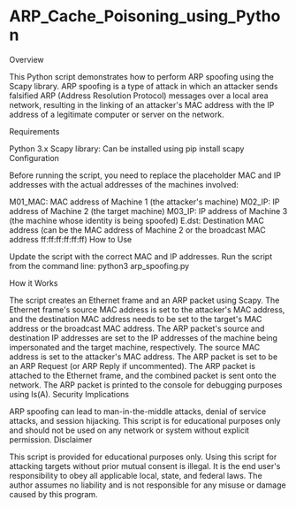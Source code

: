 # ARP_Cache_Poisoning_using_Python

Overview

This Python script demonstrates how to perform ARP spoofing using the Scapy library. ARP spoofing is a type of attack in which an attacker sends falsified ARP (Address Resolution Protocol) messages over a local area network, resulting in the linking of an attacker's MAC address with the IP address of a legitimate computer or server on the network.

Requirements

Python 3.x
Scapy library: Can be installed using pip install scapy
Configuration

Before running the script, you need to replace the placeholder MAC and IP addresses with the actual addresses of the machines involved:

M01_MAC: MAC address of Machine 1 (the attacker's machine)
M02_IP: IP address of Machine 2 (the target machine)
M03_IP: IP address of Machine 3 (the machine whose identity is being spoofed)
E.dst: Destination MAC address (can be the MAC address of Machine 2 or the broadcast MAC address ff:ff:ff:ff:ff:ff)
How to Use

Update the script with the correct MAC and IP addresses.
Run the script from the command line:
python3 arp_spoofing.py

How it Works

The script creates an Ethernet frame and an ARP packet using Scapy.
The Ethernet frame's source MAC address is set to the attacker's MAC address, and the destination MAC address needs to be set to the target's MAC address or the broadcast MAC address.
The ARP packet's source and destination IP addresses are set to the IP addresses of the machine being impersonated and the target machine, respectively. The source MAC address is set to the attacker's MAC address.
The ARP packet is set to be an ARP Request (or ARP Reply if uncommented).
The ARP packet is attached to the Ethernet frame, and the combined packet is sent onto the network.
The ARP packet is printed to the console for debugging purposes using ls(A).
Security Implications

ARP spoofing can lead to man-in-the-middle attacks, denial of service attacks, and session hijacking.
This script is for educational purposes only and should not be used on any network or system without explicit permission.
Disclaimer

This script is provided for educational purposes only. Using this script for attacking targets without prior mutual consent is illegal. It is the end user's responsibility to obey all applicable local, state, and federal laws. The author assumes no liability and is not responsible for any misuse or damage caused by this program.
